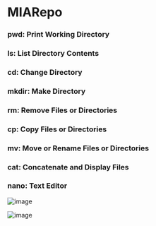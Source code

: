 # MIARepo
### pwd: Print Working Directory
### ls: List Directory Contents
### cd: Change Directory
### mkdir: Make Directory
### rm: Remove Files or Directories
### cp: Copy Files or Directories
### mv: Move or Rename Files or Directories
### cat: Concatenate and Display Files
### nano: Text Editor
![image](https://github.com/user-attachments/assets/5356ea50-e8fd-4ee1-888d-8f2f687db18e)
  
![image](https://github.com/user-attachments/assets/835ad385-122e-4a4f-acae-035476754294)


